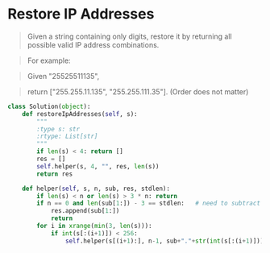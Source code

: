 # Restore IP Addresses

> Given a string containing only digits, restore it by returning all possible valid IP address combinations.

> For example:

> Given "25525511135",

> return ["255.255.11.135", "255.255.111.35"]. (Order does not matter)

```Python
class Solution(object):
    def restoreIpAddresses(self, s):
        """
        :type s: str
        :rtype: List[str]
        """
        if len(s) < 4: return []
        res = []
        self.helper(s, 4, "", res, len(s))
        return res

    def helper(self, s, n, sub, res, stdlen):
        if len(s) < n or len(s) > 3 * n: return
        if n == 0 and len(sub[1:]) - 3 == stdlen:   # need to subtract 3 '.'s
            res.append(sub[1:])
            return
        for i in xrange(min(3, len(s))):
            if int(s[:(i+1)]) < 256:
                self.helper(s[(i+1):], n-1, sub+"."+str(int(s[:(i+1)])), res, stdlen)   # the str(int()) is necessary
```
